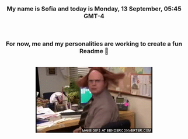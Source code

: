 


<div align="center">
<h3 >My name is Sofia and today is Monday, 13 September, 05:45 GMT-4</h3><br>
<h3 >For now, me and my personalities are working to create a fun Readme 👋
</h3><br>
<img src='img/dwight.gif' alt='working...'/>
</div>
